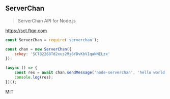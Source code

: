 ## ServerChan

> ServerChan API for Node.js

https://sct.ftqq.com

```js
const ServerChan = require('serverchan');

const chan = new ServerChan({
    sckey: 'SCT82268Td2xus2Ms6YDvKbVIqaNNELzx'
});

(async () => {
    const res = await chan.sendMessage('node-serverchan', 'hello world')
    console.log(res);
})();
```

MIT 
